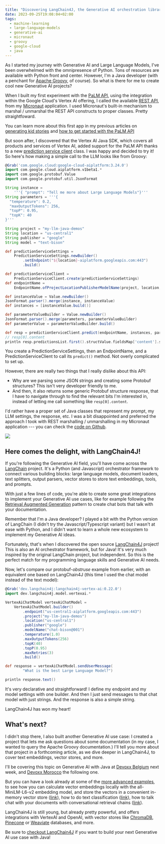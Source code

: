 ```yaml
---
title: "Discovering LangChain4J, the Generative AI orchestration library for Java developers"
date: 2023-09-25T19:08:04+02:00
tags:
  - machine-learning
  - large-language-models
  - generative-ai
  - micronaut
  - groovy
  - google-cloud
  - java
---
```


As I started my journey with Generative AI and Large Language Models, I've been overwhelmed with the omnipresence of Python.
Tons of resources are available with Python front and center. However, I'm a Java developer
(with a penchant for [Apache Groovy](https://groovy-lang.org/), of course).
So what is there for me to create cool new Generative AI projects?

When I built my first experiment with the
[PaLM API](https://cloud.google.com/vertex-ai/docs/generative-ai/start/quickstarts/api-quickstart),
using the integration within the Google Cloud's Vertex AI offering,
I called the available [REST API](https://cloud.google.com/vertex-ai/docs/reference/rest),
from my [Micronaut](https://micronaut.io/) application.
I used Micronaut's built-in mechanism to marshal / unmarshal the REST API constructs to proper classes.
Pretty straightfoward.

You can learn more about this first app in my previous articles on
[generating kid stories](https://glaforge.dev/posts/2023/06/08/creating-kids-stories-with-generative-ai/)
and [how to get started with the PaLM API](https://glaforge.dev/posts/2023/05/30/getting-started-with-the-palm-api-in-the-java-ecosystem/)

But soon after, I discovered that the Vertex AI Java SDK, which covers all products and services of Vertex AI,
added support for the PaLM API thanks to a new
[prediction service client](https://cloud.google.com/vertex-ai/docs/generative-ai/text/test-text-prompts#generative-ai-test-text-prompt-java) class.
I was happy and decided to try it! So here's how making a simple call to the LLM looks like from Groovy:

```groovy
@Grab('com.google.cloud:google-cloud-aiplatform:3.24.0')
import com.google.cloud.aiplatform.v1beta1.*
import com.google.protobuf.Value
import com.google.protobuf.util.JsonFormat

String instance =
    '''{ "prompt": "Tell me more about Large Language Models"}'''
String parameters = '''{
  "temperature": 0.2,
  "maxOutputTokens": 256,
  "topP": 0.95,
  "topK": 40
}'''

String project = "my-llm-java-demos"
String location = "us-central1"
String publisher = "google"
String model = "text-bison"

def predictionServiceSettings =
    PredictionServiceSettings.newBuilder()
        .setEndpoint("${location}-aiplatform.googleapis.com:443")
        .build()

def predictionServiceClient =
    PredictionServiceClient.create(predictionServiceSettings)
def endpointName =
    EndpointName.ofProjectLocationPublisherModelName(project, location, publisher, model)

def instanceValue = Value.newBuilder()
JsonFormat.parser().merge(instance, instanceValue)
def instances = [instanceValue.build()]

def parameterValueBuilder = Value.newBuilder()
JsonFormat.parser().merge(parameters, parameterValueBuilder)
def parameterValue = parameterValueBuilder.build()

def resp = predictionServiceClient.predict(endpointName, instances, parameterValue)
// resp[0].content
println resp.predictionsList.first().structValue.fieldsMap['content'].stringValue 
```

You create a PredictionServiceSettings, then an EndpointName, and a PredictionServiceClient to call its `predict()` method. Not overly complicated to set up.

However, there are really two things that I really dislike about this API:

- Why are we parsing some JSON strings and creating some Protobuf structures? This isn't very developer friendly to me.
- And then, it also returns some generic Protobuf structure response, that I have to navigate through to find the relevant bits I'm interested in, instead of letting me call something like `resp[0].content`.

I'd rather have a proper set of Java classes that represent my prompt, my LLM settings, the response, etc. I was a bit disappointed and preferred the approach I took with REST marshalling / unmarshalling in my Micronaut application --- you can check the [code on Github](https://github.com/glaforge/bedtimestories).

![](https://avatars.githubusercontent.com/u/132277850?v=4)

## Here comes the delight, with LangChain4J!

If you're following the Generative AI field, you'll have come across the [LangChain](https://www.langchain.com/) project. It's a Python (and Javascript) orchestrator framework to connect various building blocks: large language models, document loaders, text splitters, output parsers, vector stores to store text embeddings, tools, and prompts.

With just a few lines of code, you're able to create some great integrations to implement your Generative AI use cases, like for example following the [Retrieval Augmented Generation](https://www.langchain.com/use-case/retrieval) pattern to create chat bots that talk with your documentation.

Remember that I'm a Java developer? I played a bit with the Python version of LangChain (I didn't try the Javascript/Typescript variant) but I wasn't at ease with Python, and I didn't want to learn a whole new ecosystem to implement my Generative AI ideas.

Fortunately, that's when I discovered the open source [LangChain4J](https://github.com/langchain4j) project! This is also an AI orchestrator framework, but for Java! It's very much inspired by the original LangChain project, but independent. So this is the perfect match for my programming language skills and Generative AI needs.

Now, let's compare our protobuf-_obstruse_ example from earlier, with an equivalent one based on LangChain4J (this time I used the chat model instead of the text model):

```groovy
@Grab('dev.langchain4j:langchain4j-vertex-ai:0.22.0')
import dev.langchain4j.model.vertexai.*

VertexAiChatModel vertexAiChatModel =
    VertexAiChatModel.builder()
        .endpoint("us-central1-aiplatform.googleapis.com:443")
        .project("my-llm-java-demos")
        .location("us-central1")
        .publisher("google")
        .modelName("chat-bison@001")
        .temperature(1.0)
        .maxOutputTokens(256)
        .topK(40)
        .topP(0.95)
        .maxRetries(3)
        .build()

def response = vertexAiChatModel.sendUserMessage(
        "What is the best Large Language Model?")

println response.text()
```

It's very declarative and straightforward! I define my endpoint and my model settings with one builder. And then I just send messages to that chat model with just strings. And the response is also a simple string.

LangChain4J has won my heart!

## What's next?

I didn't stop there, I also built another Generative AI use case: I created a project that lets me ask questions about some documentation (in my case, I wanted to query the Apache Groovy documentation.) I'll tell you more about that project in a forthcoming article, as we dive deeper in LangChain4J, to cover text embeddings, vector stores, and more.

I'll be covering this topic on Generative AI with Java at
[Devoxx Belgium](https://devoxx.be/talk/?id=4452) next week, and
[Devoxx Morocco](https://devoxx.ma/talk/?id=4901) the following one.

But you can have a look already at some of the [more advanced examples](https://github.com/langchain4j/langchain4j-examples/tree/main/other-examples/src/main/java), to see how you can calculate vector embeddings locally with the all-MiniLM-L6-v2 embedding model, and store the vectors in a convenient in-memory vector store ([link](http://all_minilm_l6_v2)), how to do text classification ([link](https://github.com/langchain4j/langchain4j-examples/blob/main/other-examples/src/main/java/embedding/classification/EmbeddingModelTextClassifierExample.java)), how to talk chat with your documents with conversational retrieval chains ([link](https://github.com/langchain4j/langchain4j-examples/blob/main/other-examples/src/main/java/ChatWithDocumentsExamples.java)).

LangChain4J is still young, but already pretty powerful, and offers integrations with VertexAI and OpenAI, with vector stores like [ChromaDB](https://www.trychroma.com/), [Pinecone](https://www.pinecone.io/) or [Weaviate](https://weaviate.io/) databases, and more.

Be sure to [checkout LangChain4J](https://github.com/langchain4j) if you want to build your next Generative AI use case with Java!
